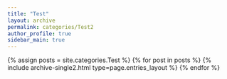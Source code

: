 ```yaml
---
title: "Test"
layout: archive
permalink: categories/Test2
author_profile: true
sidebar_main: true
---
```


<!-- 공백이 포함되어 있는 카테고리 이름의 경우 site.categories['a b c'] 이런식으로! -->

{% assign posts = site.categories.Test %}
{% for post in posts %} {% include archive-single2.html type=page.entries_layout %} {% endfor %}